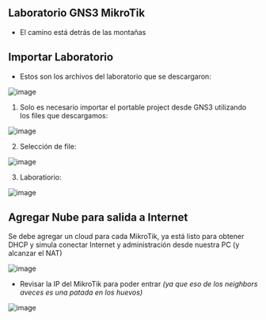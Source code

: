 
## Laboratorio GNS3 MikroTik

- El camino está detrás de las montañas



<!---
[your comment goes here
and here](http://www.mediafire.com/file/e3af22fqv3uwrmd/Laboratorio_1.zip/file

Password

kfwI99BWFKZnxkIpNU)http://www.mediafire.com/file/e3af22fqv3uwrmd/Laboratorio_1.zip/file

Password

kfwI99BWFKZnxkIpNU
-->

## Importar Laboratorio

- Estos son los archivos del laboratorio que se descargaron:

![image](https://github.com/Fz3r0/Fz3r0_-_MikroTik/assets/94720207/7abe1048-6042-44f0-8ccf-38fe69c55276)

1. Solo es necesario importar el portable project desde GNS3 utilizando los files que descargamos:

![image](https://github.com/Fz3r0/Fz3r0_-_MikroTik/assets/94720207/65817f54-3ee4-4a4e-bbdb-08fc096ee2ef)

2. Selección de file:

![image](https://github.com/Fz3r0/Fz3r0_-_MikroTik/assets/94720207/7c286bfd-4492-4c4c-8f49-213fa3348d17)

3. Laboratiorio:

![image](https://github.com/Fz3r0/Fz3r0_-_MikroTik/assets/94720207/234f5752-08ac-414a-80de-e6522b4497e7)

## Agregar Nube para salida a Internet

Se debe agregar un cloud para cada MikroTik, ya está listo para obtener DHCP y simula conectar Internet y administración desde nuestra PC (y alcanzar el NAT)

![image](https://github.com/Fz3r0/Fz3r0_-_MikroTik/assets/94720207/77ef6cc3-ff98-4de2-b5d7-e6d49784e339)

- Revisar la IP del MikroTik para poder entrar _(ya que eso de los neighbors aveces es una patada en los huevos)_

![image](https://github.com/Fz3r0/Fz3r0_-_MikroTik/assets/94720207/2180a7ae-eb7d-45c2-86ba-7eac3bd1d3a8)





